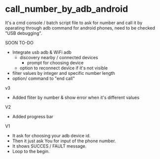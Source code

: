 # call_number_by_adb_android
It's a cmd console / batch script file to ask for number and call it by oparating through adb command for android phones, need to be checked "USB debugging".

SOON  TO-DO
- Integrate usb adb & WiFi adb
  - discovery nearby /  connected devices
    - prompt for choosing device
  - option to reconnect device if it's not visible
- filter values by integer and specific number length
- option/ command to "end call"

v3
- Added fliter by number & show error when it's different values

V2
- Added progress bar

V1
- It ask for choosing your adb device id.
- Then it just ask You for input of the phone number.
- It shows SUCCES / FAULT message.
- Loop to the begin.
